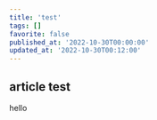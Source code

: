 ```yaml
---
title: 'test'
tags: []
favorite: false
published_at: '2022-10-30T00:00:00'
updated_at: '2022-10-30T00:12:00'
---
```


## article test

hello
